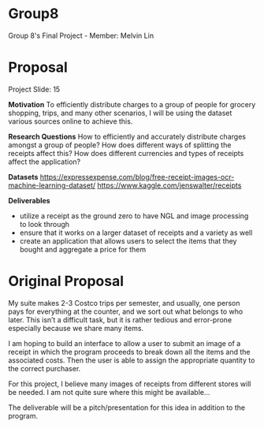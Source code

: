 # Group8
Group 8's Final Project - Member: Melvin Lin

# Proposal 
Project Slide: 15

**Motivation**
To efficiently distribute charges to a group of people for grocery shopping, trips, and many other scenarios, I will be using the dataset various sources online to achieve this. 

**Research Questions**
How to efficiently and accurately distribute charges amongst a group of people?
How does different ways of splitting the receipts affect this?
How does different currencies and types of receipts affect the application?

**Datasets**
https://expressexpense.com/blog/free-receipt-images-ocr-machine-learning-dataset/
https://www.kaggle.com/jenswalter/receipts

**Deliverables**
* utilize a receipt as the ground zero to have NGL and image processing to look through
* ensure that it works on a larger dataset of receipts and a variety as well
* create an application that allows users to select the items that they bought and aggregate a price for them

# Original Proposal
My suite makes 2-3 Costco trips per semester, and usually, one person pays for everything at the counter, and we sort out what belongs to who later. This isn’t a difficult task, but it is rather tedious and error-prone especially because we share many items.

I am hoping to build an interface to allow a user to submit an image of a receipt in which the program proceeds to break down all the items and the associated costs. Then the user is able to assign the appropriate quantity to the correct purchaser.

For this project, I believe many images of receipts from different stores will be needed. I am not quite sure where this might be available...

The deliverable will be a pitch/presentation for this idea in addition to the program.



